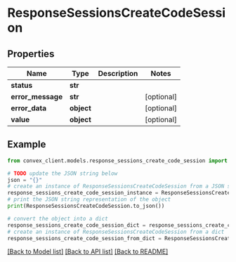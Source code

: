 # ResponseSessionsCreateCodeSession


## Properties

Name | Type | Description | Notes
------------ | ------------- | ------------- | -------------
**status** | **str** |  | 
**error_message** | **str** |  | [optional] 
**error_data** | **object** |  | [optional] 
**value** | **object** |  | [optional] 

## Example

```python
from convex_client.models.response_sessions_create_code_session import ResponseSessionsCreateCodeSession

# TODO update the JSON string below
json = "{}"
# create an instance of ResponseSessionsCreateCodeSession from a JSON string
response_sessions_create_code_session_instance = ResponseSessionsCreateCodeSession.from_json(json)
# print the JSON string representation of the object
print(ResponseSessionsCreateCodeSession.to_json())

# convert the object into a dict
response_sessions_create_code_session_dict = response_sessions_create_code_session_instance.to_dict()
# create an instance of ResponseSessionsCreateCodeSession from a dict
response_sessions_create_code_session_from_dict = ResponseSessionsCreateCodeSession.from_dict(response_sessions_create_code_session_dict)
```
[[Back to Model list]](../README.md#documentation-for-models) [[Back to API list]](../README.md#documentation-for-api-endpoints) [[Back to README]](../README.md)


